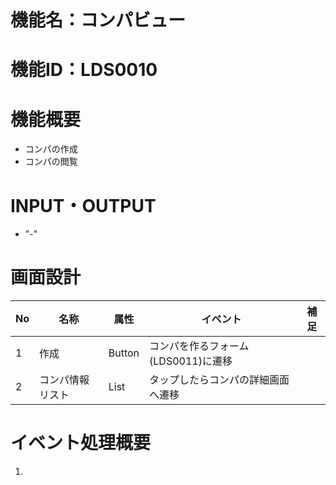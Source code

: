 # 機能名：コンパビュー
# 機能ID：LDS0010
# 機能概要
* コンパの作成
* コンパの閲覧
# INPUT・OUTPUT
* "-"
# 画面設計
|No|名称|属性|イベント|補足|
|---|---|---|---|---|
|1|作成|Button|コンパを作るフォーム(LDS0011)に遷移||
|2|コンパ情報リスト|List|タップしたらコンパの詳細画面へ遷移||

# イベント処理概要
1.
